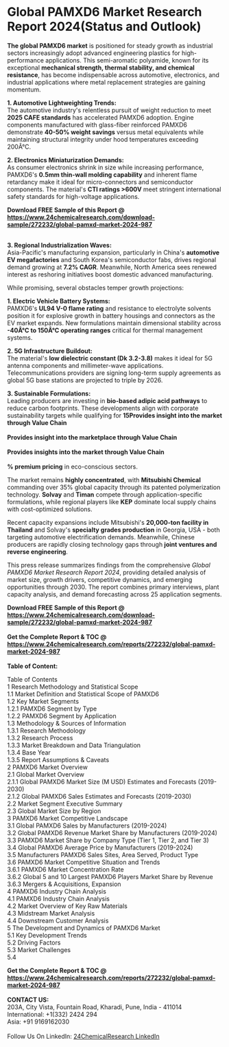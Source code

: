 <h1>Global PAMXD6 Market Research Report 2024(Status and Outlook)</h1><p><strong>The global PAMXD6 market</strong> is positioned for steady growth as industrial sectors increasingly adopt advanced engineering plastics for high-performance applications. This semi-aromatic polyamide, known for its exceptional <strong>mechanical strength, thermal stability, and chemical resistance</strong>, has become indispensable across automotive, electronics, and industrial applications where metal replacement strategies are gaining momentum.</p><p><strong>1. Automotive Lightweighting Trends:</strong><br>
The automotive industry's relentless pursuit of weight reduction to meet <strong>2025 CAFE standards</strong> has accelerated PAMXD6 adoption. Engine components manufactured with glass-fiber reinforced PAMXD6 demonstrate <strong>40-50% weight savings</strong> versus metal equivalents while maintaining structural integrity under hood temperatures exceeding 200Â°C.</p><p><strong>2. Electronics Miniaturization Demands:</strong><br>
As consumer electronics shrink in size while increasing performance, PAMXD6's <strong>0.5mm thin-wall molding capability</strong> and inherent flame retardancy make it ideal for micro-connectors and semiconductor components. The material's <strong>CTI ratings &gt;600V</strong> meet stringent international safety standards for high-voltage applications.</p><div><b>Download FREE Sample of this Report @ 
            <a href="https://www.24chemicalresearch.com/download-sample/272232/global-pamxd-market-2024-987">
            https://www.24chemicalresearch.com/download-sample/272232/global-pamxd-market-2024-987</a></b></div><br><p><strong>3. Regional Industrialization Waves:</strong><br>
Asia-Pacific's manufacturing expansion, particularly in China's <strong>automotive EV megafactories</strong> and South Korea's semiconductor fabs, drives regional demand growing at <strong>7.2% CAGR</strong>. Meanwhile, North America sees renewed interest as reshoring initiatives boost domestic advanced manufacturing.</p><p>While promising, several obstacles temper growth projections:</p><p><strong>1. Electric Vehicle Battery Systems:</strong><br>
PAMXD6's <strong>UL94 V-0 flame rating</strong> and resistance to electrolyte solvents position it for explosive growth in battery housings and connectors as the EV market expands. New formulations maintain dimensional stability across <strong>-40Â°C to 150Â°C operating ranges</strong> critical for thermal management systems.</p><p><strong>2. 5G Infrastructure Buildout:</strong><br>
The material's <strong>low dielectric constant (Dk 3.2-3.8)</strong> makes it ideal for 5G antenna components and millimeter-wave applications. Telecommunications providers are signing long-term supply agreements as global 5G base stations are projected to triple by 2026.</p><p><strong>3. Sustainable Formulations:</strong><br>
Leading producers are investing in <strong>bio-based adipic acid pathways</strong> to reduce carbon footprints. These developments align with corporate sustainability targets while qualifying for <strong>15Provides insight into the market through Value Chain<br><br>
Provides insight into the marketplace through Value Chain<br><br>
Provides insights into the market through Value Chain<br><br>
% premium pricing</strong> in eco-conscious sectors.</p><p>The market remains <strong>highly concentrated</strong>, with <strong>Mitsubishi Chemical</strong> commanding over 35% global capacity through its patented polymerization technology. <strong>Solvay</strong> and <strong>Timan</strong> compete through application-specific formulations, while regional players like <strong>KEP</strong> dominate local supply chains with cost-optimized solutions.</p><p>Recent capacity expansions include Mitsubishi's <strong>20,000-ton facility in Thailand</strong> and Solvay's <strong>specialty grades production</strong> in Georgia, USA - both targeting automotive electrification demands. Meanwhile, Chinese producers are rapidly closing technology gaps through <strong>joint ventures and reverse engineering</strong>.</p><p>This press release summarizes findings from the comprehensive <em>Global PAMXD6 Market Research Report 2024</em>, providing detailed analysis of market size, growth drivers, competitive dynamics, and emerging opportunities through 2030. The report combines primary interviews, plant capacity analysis, and demand forecasting across 25 application segments.</p><div><b>Download FREE Sample of this Report @ 
            <a href="https://www.24chemicalresearch.com/download-sample/272232/global-pamxd-market-2024-987">
            https://www.24chemicalresearch.com/download-sample/272232/global-pamxd-market-2024-987</a></b></div><br><div><b>Get the Complete Report & TOC @ 
            <a href="https://www.24chemicalresearch.com/reports/272232/global-pamxd-market-2024-987">
            https://www.24chemicalresearch.com/reports/272232/global-pamxd-market-2024-987</a></b></div><br>
            <b>Table of Content:</b><p>Table of Contents<br />
1 Research Methodology and Statistical Scope<br />
1.1 Market Definition and Statistical Scope of PAMXD6<br />
1.2 Key Market Segments<br />
1.2.1 PAMXD6 Segment by Type<br />
1.2.2 PAMXD6 Segment by Application<br />
1.3 Methodology & Sources of Information<br />
1.3.1 Research Methodology<br />
1.3.2 Research Process<br />
1.3.3 Market Breakdown and Data Triangulation<br />
1.3.4 Base Year<br />
1.3.5 Report Assumptions & Caveats<br />
2 PAMXD6 Market Overview<br />
2.1 Global Market Overview<br />
2.1.1 Global PAMXD6 Market Size (M USD) Estimates and Forecasts (2019-2030)<br />
2.1.2 Global PAMXD6 Sales Estimates and Forecasts (2019-2030)<br />
2.2 Market Segment Executive Summary<br />
2.3 Global Market Size by Region<br />
3 PAMXD6 Market Competitive Landscape<br />
3.1 Global PAMXD6 Sales by Manufacturers (2019-2024)<br />
3.2 Global PAMXD6 Revenue Market Share by Manufacturers (2019-2024)<br />
3.3 PAMXD6 Market Share by Company Type (Tier 1, Tier 2, and Tier 3)<br />
3.4 Global PAMXD6 Average Price by Manufacturers (2019-2024)<br />
3.5 Manufacturers PAMXD6 Sales Sites, Area Served, Product Type<br />
3.6 PAMXD6 Market Competitive Situation and Trends<br />
3.6.1 PAMXD6 Market Concentration Rate<br />
3.6.2 Global 5 and 10 Largest PAMXD6 Players Market Share by Revenue<br />
3.6.3 Mergers & Acquisitions, Expansion<br />
4 PAMXD6 Industry Chain Analysis<br />
4.1 PAMXD6 Industry Chain Analysis<br />
4.2 Market Overview of Key Raw Materials<br />
4.3 Midstream Market Analysis<br />
4.4 Downstream Customer Analysis<br />
5 The Development and Dynamics of PAMXD6 Market <br />
5.1 Key Development Trends<br />
5.2 Driving Factors<br />
5.3 Market Challenges<br />
5.4 </p><div><b>Get the Complete Report & TOC @ 
            <a href="https://www.24chemicalresearch.com/reports/272232/global-pamxd-market-2024-987">
            https://www.24chemicalresearch.com/reports/272232/global-pamxd-market-2024-987</a></b></div><br><b>CONTACT US:</b><br>
            203A, City Vista, Fountain Road, Kharadi, Pune, India - 411014<br>
            International: +1(332) 2424 294<br>
            Asia: +91 9169162030 <br><br>
            Follow Us On LinkedIn: <a href="https://www.linkedin.com/company/24chemicalresearch/">24ChemicalResearch LinkedIn</a>